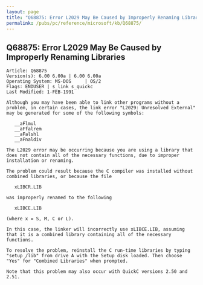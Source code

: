 ```yaml
---
layout: page
title: "Q68875: Error L2029 May Be Caused by Improperly Renaming Libraries"
permalink: /pubs/pc/reference/microsoft/kb/Q68875/
---
```


## Q68875: Error L2029 May Be Caused by Improperly Renaming Libraries

	Article: Q68875
	Version(s): 6.00 6.00a | 6.00 6.00a
	Operating System: MS-DOS     | OS/2
	Flags: ENDUSER | s_link s_quickc
	Last Modified: 1-FEB-1991
	
	Although you may have been able to link other programs without a
	problem, in certain cases, the link error "L2029: Unresolved External"
	may be generated for some of the following symbols:
	
	   __aFlmul
	   __aFfalrem
	   __aFalshl
	   __aFnaldiv
	
	The L2029 error may be occurring because you are using a library that
	does not contain all of the necessary functions, due to improper
	installation or renaming.
	
	The problem could result because the C compiler was installed without
	combined libraries, or because the file
	
	   xLIBCR.LIB
	
	was improperly renamed to the following
	
	   xLIBCE.LIB
	
	(where x = S, M, C or L).
	
	In this case, the linker will incorrectly use xLIBCE.LIB, assuming
	that it is a combined library containing all of the necessary
	functions.
	
	To resolve the problem, reinstall the C run-time libraries by typing
	"setup /lib" from drive A with the Setup disk loaded. Then choose
	"Yes" for "Combined Libraries" when prompted.
	
	Note that this problem may also occur with QuickC versions 2.50 and
	2.51.
